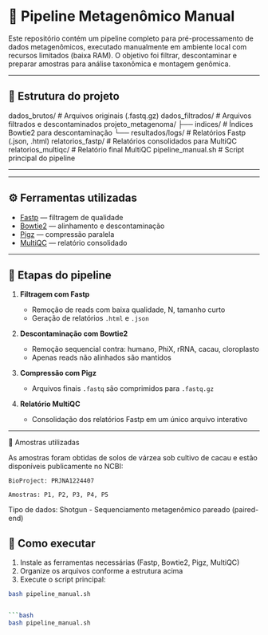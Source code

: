 # 🧬 Pipeline Metagenômico Manual

Este repositório contém um pipeline completo para pré-processamento de dados metagenômicos, executado manualmente em ambiente local com recursos limitados (baixa RAM). O objetivo foi filtrar, descontaminar e preparar amostras para análise taxonômica e montagem genômica.

---

## 📁 Estrutura do projeto

dados_brutos/ # Arquivos originais (.fastq.gz) 
dados_filtrados/ # Arquivos filtrados e descontaminados 
projeto_metagenoma/ ├── indices/ # Índices Bowtie2 para descontaminação └── resultados/logs/ # Relatórios Fastp (.json, .html) 
relatorios_fastp/ # Relatórios consolidados para MultiQC 
relatorios_multiqc/ # Relatório final MultiQC 
pipeline_manual.sh # Script principal do pipeline


---


---

## ⚙️ Ferramentas utilizadas

- [Fastp](https://github.com/OpenGene/fastp) — filtragem de qualidade
- [Bowtie2](http://bowtie-bio.sourceforge.net/bowtie2/index.shtml) — alinhamento e descontaminação
- [Pigz](https://zlib.net/pigz/) — compressão paralela
- [MultiQC](https://multiqc.info/) — relatório consolidado

---

## 🧠 Etapas do pipeline

1. **Filtragem com Fastp**  
   - Remoção de reads com baixa qualidade, N, tamanho curto  
   - Geração de relatórios `.html` e `.json`

2. **Descontaminação com Bowtie2**  
   - Remoção sequencial contra: humano, PhiX, rRNA, cacau, cloroplasto  
   - Apenas reads não alinhados são mantidos

3. **Compressão com Pigz**  
   - Arquivos finais `.fastq` são comprimidos para `.fastq.gz`

4. **Relatório MultiQC**  
   - Consolidação dos relatórios Fastp em um único arquivo interativo

---

🧬 Amostras utilizadas

As amostras foram obtidas de solos de várzea sob cultivo de cacau e estão disponíveis publicamente no NCBI:

    BioProject: PRJNA1224407
    
    Amostras: P1, P2, P3, P4, P5

Tipo de dados: Shotgun - Sequenciamento metagenômico pareado (paired-end)

## 🚀 Como executar

1. Instale as ferramentas necessárias (Fastp, Bowtie2, Pigz, MultiQC)
2. Organize os arquivos conforme a estrutura acima
3. Execute o script principal:

```bash
bash pipeline_manual.sh


```bash
bash pipeline_manual.sh
